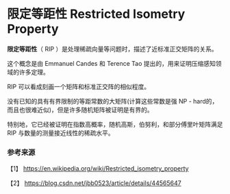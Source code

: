 # 限定等距性  Restricted Isometry Property

**限定等距性**（ RIP ）是处理稀疏向量等问题时，描述了近标准正交矩阵的关系。

这个概念是由 Emmanuel Candes 和 Terence Tao 提出的，用来证明压缩感知领域的许多定理。

RIP 可以看成刻画一个矩阵和标准正交阵的相似程度。

没有已知的具有有界限制的等距常数的大矩阵(计算这些常数是强 NP - hard的，而且也很难近似)，但是许多随机矩阵被证明是有界的。


特别地，它已经被证明在指数高概率，随机高斯，伯努利，和部分傅里叶矩阵满足 RIP 与数量的测量接近线性的稀疏水平。

### 参考来源

【1】  https://en.wikipedia.org/wiki/Restricted_isometry_property

【2】  https://blog.csdn.net/jbb0523/article/details/44565647
